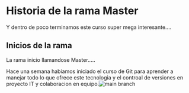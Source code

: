 
# Historia de la rama Master
 
Y dentro de poco terminamos este curso super mega interesante....

## Inicios de la rama

La rama inicio llamandose Master.....

Hace una semana habiamos iniciado el curso de Git para aprender a manejar todo lo que ofrece este tecnologia y el controal de versiones en proyecto IT y colaboracion en equipo.![main branch](https://user-images.githubusercontent.com/45371372/195165358-e223044e-1f86-4774-ae8a-b3fbb05c8497.png)
